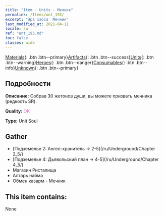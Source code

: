 ```yaml
---
title: "Item - Units - Мечник"
permalink: /Items/unt_193/
excerpt: "Эра хаоса  Мечник"
last_modified_at: 2021-04-11
locale: ru
ref: "unt_193.md"
toc: false
classes: wide
---
```

 [Materials](/ru/Items/){: .btn .btn--primary}[Artifacts](/ru/Items/Artifacts/){: .btn .btn--success}[Units](/ru/Items/Units/){: .btn .btn--warning}[Heroes](/ru/Items/Heroes/){: .btn .btn--danger}[Consumables](/ru/Items/Consumables/){: .btn .btn--info}[Unknown](/ru/Items/Unknown/){: .btn .btn--primary}

## Подробности
 **Описание:** Собрав 30 жетонов души, вы можете призвать мечника (редкость SR).

 **Quality:** <span style="color: #DA70D6">OK</span>

 **Type:** Unit Soul

## Gather

*    [Подземелье 2: Ангел-хранитель -> 2-5](/ru/Underground/Chapter 2_5/) 
*    [Подземелье 4: Дьявольский план -> 4-5](/ru/Underground/Chapter 4_5/) 
*    Магазин Ристалища 
*    Алтарь найма 
*    Обмен казарм - Мечник 

## This item contains:

  None

